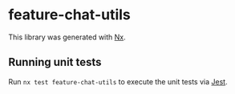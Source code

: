 # feature-chat-utils

This library was generated with [Nx](https://nx.dev).

## Running unit tests

Run `nx test feature-chat-utils` to execute the unit tests via [Jest](https://jestjs.io).
